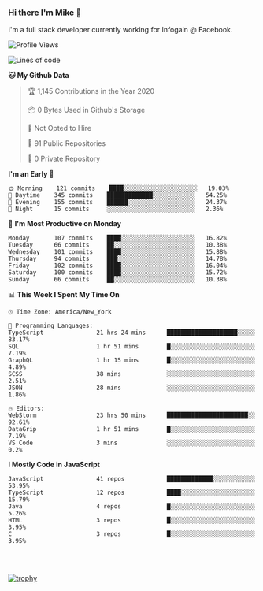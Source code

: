 ### Hi there I'm Mike 👋
I'm a full stack developer currently working for Infogain @ Facebook.

<!--START_SECTION:waka-->
![Profile Views](http://img.shields.io/badge/Profile%20Views-4-blue)

![Lines of code](https://img.shields.io/badge/From%20Hello%20World%20I%27ve%20Written-7.0%20million%20lines%20of%20code-blue)

**🐱 My Github Data** 

> 🏆 1,145 Contributions in the Year 2020
 > 
> 📦 0 Bytes Used in Github's Storage 
 > 
> 🚫 Not Opted to Hire
 > 
> 📜 91 Public Repositories
 > 
> 🔑 0 Private Repository 
 > 
**I'm an Early 🐤** 

```text
🌞 Morning    121 commits    ████░░░░░░░░░░░░░░░░░░░░░   19.03% 
🌆 Daytime    345 commits    █████████████░░░░░░░░░░░░   54.25% 
🌃 Evening    155 commits    ██████░░░░░░░░░░░░░░░░░░░   24.37% 
🌙 Night      15 commits     ░░░░░░░░░░░░░░░░░░░░░░░░░   2.36%

```
📅 **I'm Most Productive on Monday** 

```text
Monday       107 commits    ████░░░░░░░░░░░░░░░░░░░░░   16.82% 
Tuesday      66 commits     ██░░░░░░░░░░░░░░░░░░░░░░░   10.38% 
Wednesday    101 commits    ████░░░░░░░░░░░░░░░░░░░░░   15.88% 
Thursday     94 commits     ███░░░░░░░░░░░░░░░░░░░░░░   14.78% 
Friday       102 commits    ████░░░░░░░░░░░░░░░░░░░░░   16.04% 
Saturday     100 commits    ████░░░░░░░░░░░░░░░░░░░░░   15.72% 
Sunday       66 commits     ██░░░░░░░░░░░░░░░░░░░░░░░   10.38%

```


📊 **This Week I Spent My Time On** 

```text
⌚︎ Time Zone: America/New_York

💬 Programming Languages: 
TypeScript               21 hrs 24 mins      ████████████████████░░░░░   83.17% 
SQL                      1 hr 51 mins        █░░░░░░░░░░░░░░░░░░░░░░░░   7.19% 
GraphQL                  1 hr 15 mins        █░░░░░░░░░░░░░░░░░░░░░░░░   4.89% 
SCSS                     38 mins             ░░░░░░░░░░░░░░░░░░░░░░░░░   2.51% 
JSON                     28 mins             ░░░░░░░░░░░░░░░░░░░░░░░░░   1.86%

🔥 Editors: 
WebStorm                 23 hrs 50 mins      ███████████████████████░░   92.61% 
DataGrip                 1 hr 51 mins        █░░░░░░░░░░░░░░░░░░░░░░░░   7.19% 
VS Code                  3 mins              ░░░░░░░░░░░░░░░░░░░░░░░░░   0.2%

```

**I Mostly Code in JavaScript** 

```text
JavaScript               41 repos            █████████████░░░░░░░░░░░░   53.95% 
TypeScript               12 repos            ████░░░░░░░░░░░░░░░░░░░░░   15.79% 
Java                     4 repos             █░░░░░░░░░░░░░░░░░░░░░░░░   5.26% 
HTML                     3 repos             █░░░░░░░░░░░░░░░░░░░░░░░░   3.95% 
C                        3 repos             █░░░░░░░░░░░░░░░░░░░░░░░░   3.95%

```



<!--END_SECTION:waka-->

##### &nbsp;
[![trophy](https://github-profile-trophy.vercel.app/?username=uptonm&theme=dracula)](https://github.com/ryo-ma/github-profile-trophy)
